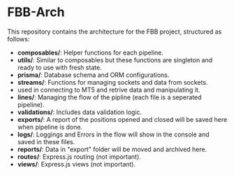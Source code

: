 # FBB-Arch

This repository contains the architecture for the FBB project, structured as follows:

- **composables/**: Helper functions for each pipeline.
- **utils/**: Similar to composables but these functions are singleton and ready to use with fresh state.
- **prisma/**: Database schema and ORM configurations.
- **streams/**: Functions for managing sockets and data from sockets.
- used in connecting to MT5 and retrive data and manipulating it.
- **lines/**: Managing the flow of the pipline (each file is a seperated pipeline).
- **validations/**: Includes data validation logic.
- **exports/**: A report of the positions opened and closed will be saved here when pipeline is done.
- **logs/**: Loggings and Errors in the flow will show in the console and saved in these files.
- **reports/**: Data in "export" folder will be moved and archived here.
- **routes/**: Express.js routing (not important).
- **views/**: Express.js views (not important).

